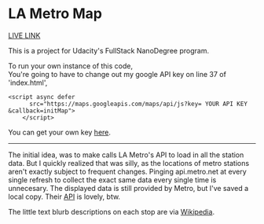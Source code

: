 # LA Metro Map

<a href="https://u8k.github.io/la-metro-map/">LIVE LINK</a>

This is a project for Udacity's FullStack NanoDegree program.

To run your own instance of this code,<br>
You're going to have to change out my google API key on line 37 of 'index.html',<br>
```
<script async defer
      src="https://maps.googleapis.com/maps/api/js?key= YOUR API KEY &callback=initMap">
    </script>
```
You can get your own key <a href="https://developers.google.com/maps/documentation/javascript/get-api-key">here</a>.

-----------------------

The initial idea, was to make calls LA Metro's API to load in all the station data. But I quickly realized that was silly, as the locations of metro stations aren't exactly subject to frequent changes. Pinging api.metro.net at every single refresh to collect the exact same data every single time is unnecesary. The displayed data is still provided by Metro, but I've saved a local copy. Their <a href="http://developer.metro.net/">API</a> is lovely, btw. 

The little text blurb descriptions on each stop are via <a href="https://www.mediawiki.org/wiki/API:Main_page">Wikipedia</a>.

